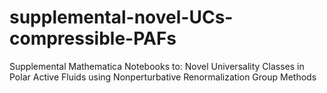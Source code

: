 # supplemental-novel-UCs-compressible-PAFs
Supplemental Mathematica Notebooks to: Novel Universality   Classes in Polar Active Fluids using Nonperturbative   Renormalization Group Methods
